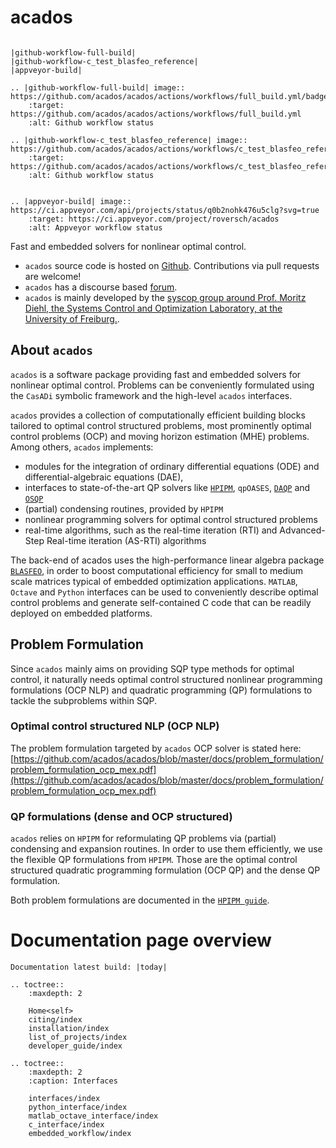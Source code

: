 # acados


```eval_rst

|github-workflow-full-build|
|github-workflow-c_test_blasfeo_reference|
|appveyor-build|

.. |github-workflow-full-build| image:: https://github.com/acados/acados/actions/workflows/full_build.yml/badge.svg
    :target: https://github.com/acados/acados/actions/workflows/full_build.yml
    :alt: Github workflow status

.. |github-workflow-c_test_blasfeo_reference| image:: https://github.com/acados/acados/actions/workflows/c_test_blasfeo_reference.yml/badge.svg
    :target: https://github.com/acados/acados/actions/workflows/c_test_blasfeo_reference.yml
    :alt: Github workflow status


.. |appveyor-build| image:: https://ci.appveyor.com/api/projects/status/q0b2nohk476u5clg?svg=true
    :target: https://ci.appveyor.com/project/roversch/acados
    :alt: Appveyor workflow status

```

Fast and embedded solvers for nonlinear optimal control.

- `acados` source code is hosted on [Github](https://github.com/acados/acados).
Contributions via pull requests are welcome!
- `acados` has a discourse based [forum](https://discourse.acados.org/).
- `acados` is mainly developed by the [syscop group around Prof. Moritz Diehl, the Systems Control and Optimization Laboratory, at the University of Freiburg.](https://www.syscop.de/).


## About `acados`

`acados` is a software package providing fast and embedded solvers for nonlinear optimal control.
Problems can be conveniently formulated using the `CasADi` symbolic framework and the high-level `acados` interfaces.

`acados` provides a collection of computationally efficient building blocks tailored to optimal control structured problems, most prominently optimal control problems (OCP) and moving horizon estimation (MHE) problems.
Among others, `acados` implements:
- modules for the integration of ordinary differential equations (ODE) and differential-algebraic equations (DAE),
- interfaces to state-of-the-art QP solvers like [`HPIPM`](https://github.com/giaf/hpipm), `qpOASES`, [`DAQP`](https://github.com/darnstrom/daqp) and [`OSQP`](https://github.com/oxfordcontrol/osqp)
- (partial) condensing routines, provided by `HPIPM`
- nonlinear programming solvers for optimal control structured problems
- real-time algorithms, such as the real-time iteration (RTI) and Advanced-Step Real-time iteration (AS-RTI) algorithms

The back-end of acados uses the high-performance linear algebra package [`BLASFEO`](https://github.com/giaf/blasfeo), in order to boost computational efficiency for small to medium scale matrices typical of embedded optimization applications.
`MATLAB`, `Octave` and `Python` interfaces can be used to conveniently describe optimal control problems and generate self-contained C code that can be readily deployed on embedded platforms.


## Problem Formulation

Since `acados` mainly aims on providing SQP type methods for optimal control, it naturally needs optimal control structured nonlinear programming formulations (OCP NLP) and quadratic programming (QP) formulations to tackle the subproblems within SQP.

### Optimal control structured NLP (OCP NLP)

The problem formulation targeted by `acados` OCP solver is stated here:
[https://github.com/acados/acados/blob/master/docs/problem_formulation/problem_formulation_ocp_mex.pdf](https://github.com/acados/acados/blob/master/docs/problem_formulation/problem_formulation_ocp_mex.pdf)


### QP formulations (dense and OCP structured)

`acados` relies on `HPIPM` for reformulating QP problems via (partial) condensing and expansion routines.
In order to use them efficiently, we use the flexible QP formulations from `HPIPM`.
Those are the optimal control structured quadratic programming formulation (OCP QP) and the
dense QP formulation.

Both problem formulations are documented in the [`HPIPM guide`](https://github.com/giaf/hpipm/blob/master/doc/guide.pdf).


# Documentation page overview

```eval_rst
Documentation latest build: |today|
```

```eval_rst
.. toctree::
    :maxdepth: 2

    Home<self>
    citing/index
    installation/index
    list_of_projects/index
    developer_guide/index
```


```eval_rst
.. toctree::
    :maxdepth: 2
    :caption: Interfaces

    interfaces/index
    python_interface/index
    matlab_octave_interface/index
    c_interface/index
    embedded_workflow/index
```

